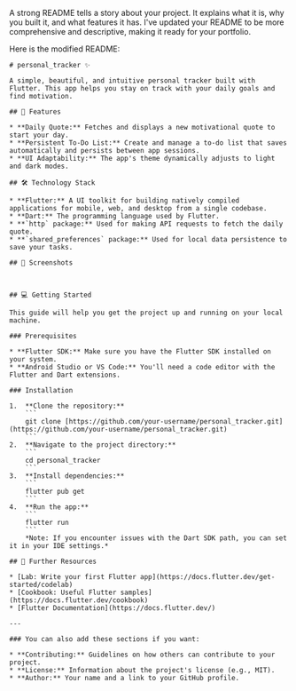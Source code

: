 A strong README tells a story about your project. It explains what it is, why you built it, and what features it has. I've updated your README to be more comprehensive and descriptive, making it ready for your portfolio.

Here is the modified README:

````
# personal_tracker ✨

A simple, beautiful, and intuitive personal tracker built with Flutter. This app helps you stay on track with your daily goals and find motivation.

## 🚀 Features

* **Daily Quote:** Fetches and displays a new motivational quote to start your day.
* **Persistent To-Do List:** Create and manage a to-do list that saves automatically and persists between app sessions.
* **UI Adaptability:** The app's theme dynamically adjusts to light and dark modes.

## 🛠️ Technology Stack

* **Flutter:** A UI toolkit for building natively compiled applications for mobile, web, and desktop from a single codebase.
* **Dart:** The programming language used by Flutter.
* **`http` package:** Used for making API requests to fetch the daily quote.
* **`shared_preferences` package:** Used for local data persistence to save your tasks.

## 📸 Screenshots



## 💻 Getting Started

This guide will help you get the project up and running on your local machine.

### Prerequisites

* **Flutter SDK:** Make sure you have the Flutter SDK installed on your system.
* **Android Studio or VS Code:** You'll need a code editor with the Flutter and Dart extensions.

### Installation

1.  **Clone the repository:**
    ```
    git clone [https://github.com/your-username/personal_tracker.git](https://github.com/your-username/personal_tracker.git)
    ```
2.  **Navigate to the project directory:**
    ```
    cd personal_tracker
    ```
3.  **Install dependencies:**
    ```
    flutter pub get
    ```
4.  **Run the app:**
    ```
    flutter run
    ```
    *Note: If you encounter issues with the Dart SDK path, you can set it in your IDE settings.*

## 📖 Further Resources

* [Lab: Write your first Flutter app](https://docs.flutter.dev/get-started/codelab)
* [Cookbook: Useful Flutter samples](https://docs.flutter.dev/cookbook)
* [Flutter Documentation](https://docs.flutter.dev/)

---

### You can also add these sections if you want:

* **Contributing:** Guidelines on how others can contribute to your project.
* **License:** Information about the project's license (e.g., MIT).
* **Author:** Your name and a link to your GitHub profile.
````